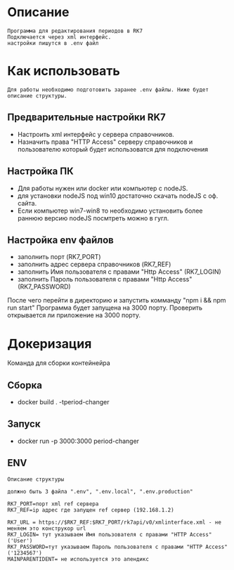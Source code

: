 # Описание

    Программа для редактирования периодов в RK7
    Подключается через xml интерфейс.
    настройки пишутся в .env файл

# Как использовать

    Для работы необходимо подготовить заранее .env файлы. Ниже будет описание структуры.

## Предварительные настройки RK7

-   Настроить xml интерфейс у сервера справочников.
-   Назначить права "HTTP Access" серверу справочников и пользователю который будет использоватся для подключения

## Настройка ПК

-   Для работы нужен или docker или компьютер с nodeJS.
-   для установки nodeJS под win10 достаточно скачать nodeJS с оф. сайта.
-   Если компьютер win7-win8 то необходимо установить более раннюю версию nodeJS посмтреть можно в гугл.

## Настройка env файлов

-   заполнить порт (RK7_PORT)
-   заполнить адрес сервера справочников (RK7_REF)
-   заполнить Имя пользователя с правами "Http Access" (RK7_LOGIN)
-   заполнить Пароль пользователя с правами "Http Access" (RK7_PASSWORD)

После чего перейти в директорию и запустить комманду
"npm i && npm run start"
Программа будет запущена на 3000 порту.
Проверить открывается ли приложение на 3000 порту.

# Докеризация

Команда для сборки контейнейра

## Сборка

-   docker build . -tperiod-changer

## Запуск

-   docker run -p 3000:3000 period-changer

## ENV

    Описание структуры

    должно быть 3 файла ".env", ".env.local", ".env.production"

    RK7_PORT=порт xml ref сервера
    RK7_REF=ip адрес где запущен ref сервер (192.168.1.2)

    RK7_URL = https://$RK7_REF:$RK7_PORT/rk7api/v0/xmlinterface.xml - не меняем это конструкор url
    RK7_LOGIN= тут указываем Имя пользователя с правами "HTTP Access" ('User')
    RK7_PASSWORD=тут указываем Пароль пользователя с правами "HTTP Access" ('1234567')
    MAINPARENTIDENT= не используется это апендикс
